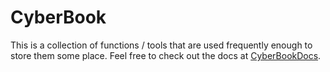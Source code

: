 # CyberBook
This is a collection of functions / tools that are used frequently enough to store them some place.
Feel free to check out the docs at [CyberBookDocs](https://clutchreboot.github.io/CyberBookDocs/).
